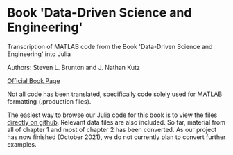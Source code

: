 # Book 'Data-Driven Science and Engineering'

Transcription of MATLAB code from the Book 'Data-Driven Science and Engineering' into Julia

Authors: Steven L. Brunton and J. Nathan Kutz

[Official Book Page](http://www.databookuw.com/)

Not all code has been translated, specifically code solely used for MATLAB formatting (.production files).

The easiest way to browse our Julia code for this book is to view the
files [directly on
github](https://github.com/sje30/catam-julia/edit/main/ddsae/).
Relevant data files are also included.  So far, material from all of
chapter 1 and most of chapter 2 has been converted.  As our project
has now finished (October 2021), we do not currently plan to convert
further examples.



